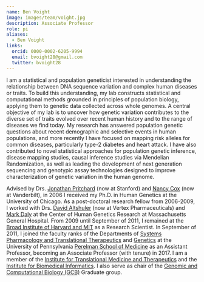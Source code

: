 ```yaml
---
name: Ben Voight
image: images/team/voight.jpg
description: Associate Professor
role: pi
aliases:
  - Ben Voight
links:
  orcid: 0000-0002-6205-9994
  email: bvoight28@gmail.com
  twitter: bvoight28
---
```


I am a statistical and population geneticist interested in understanding the relationship between DNA sequence variation and complex human diseases or traits. To build this understanding, my lab constructs statistical and computational methods grounded in principles of population biology, applying them to genetic data collected across whole genomes. A central objective of my lab is to uncover how genetic variation contributes to the diverse set of traits evolved over recent human history and to the range of diseases we find today. My research has answered population genetic questions about recent demographic and selective events in human populations, and more recently I have focused on mapping risk alleles for common diseases, particularly type-2 diabetes and heart attack. I have also contributed to novel statistical approaches for population genetic inference, disease mapping studies, causal inference studies via Mendelian Randomization, as well as leading the development of next generation sequencing and genotypic assay technologies designed to improve characterization of genetic variation in the human genome.

Advised by Drs. <a href="http://web.stanford.edu/group/pritchardlab/home.html">Jonathan Pritchard</a> (now at Stanford) and <a href="https://medicine.vumc.org/person/nancy-j-cox-phd">Nancy Cox</a> (now at Vanderbilt), in 2006 I received my Ph.D. in Human Genetics at the University of Chicago. As a post-doctoral research fellow from 2006-2009, I worked with Drs. <a href="https://www.vrtx.com/our-company/leadership/david-altshuler/">David Altshuler</a> (now at Vertex Pharmaceuticals) and <a href="https://www.broadinstitute.org/bios/mark-daly">Mark Daly</a> at the Center of Human Genetics Research at Massachusetts General Hospital. From 2009 until September of 2011, I remained at the <a href="http://www.broadinstitute.org/">Broad Institute of Harvard and MIT</a> as a Research Scientist. In September of 2011, I joined the faculty ranks of the Departments of <a href="http://www.med.upenn.edu/pharm/">Systems Pharmacology and Translational Therapeutics</a> and <a href="http://www.med.upenn.edu/genetics/">Genetics</a> at the University of Pennsylvania <a href="http://www.med.upenn.edu/">Perelman School of Medicine</a> as an Assistant Professor, becoming an Associate Professor (with tenure) in 2017. I am a member of the <a href="http://www.itmat.upenn.edu/">Institute for Translational Medicine and Therapeutics</a> and the <a href="https://ibi.med.upenn.edu/">Institute for Biomedical Informatics</a>. I also serve as chair of the <a href="https://www.med.upenn.edu/gcb/">Genomic and Computational Biology (GCB)</a> Graduate group. 
